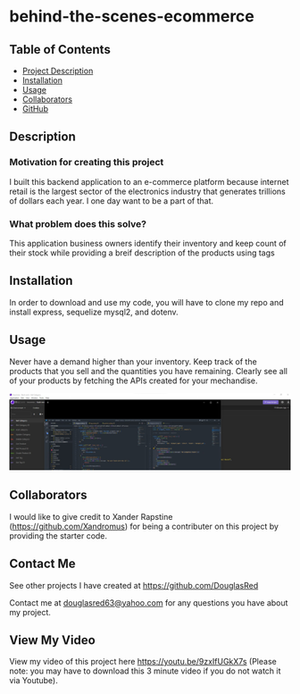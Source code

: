 # behind-the-scenes-ecommerce

## Table of Contents

- [Project Description](#Description)
- [Installation](#Installation)
- [Usage](#Usage)
- [Collaborators](#Collaborators)
- [GitHub](#GitHub)

## Description

### Motivation for creating this project

I built this backend application to an e-commerce platform because internet retail is the largest sector of the electronics industry that generates trillions of dollars each year. I one day want to be a part of that.

### What problem does this solve?

This application business owners identify their inventory and keep count of their stock while providing a breif description of the products using tags

## Installation

In order to download and use my code, you will have to clone my repo and install express, sequelize mysql2, and dotenv.

## Usage

Never have a demand higher than your inventory. Keep track of the products that you sell and the quantities you have remaining. Clearly see all of your products by fetching the APIs created for your mechandise.

![Alt text](./assets/images/behind-the-scenes-apis.jpg)

## Collaborators

I would like to give credit to Xander Rapstine (https://github.com/Xandromus) for being a contributer on this project by providing the starter code.

## Contact Me

See other projects I have created at https://github.com/DouglasRed

Contact me at douglasred63@yahoo.com for any questions you have about my project.

## View My Video

View my video of this project here https://youtu.be/9zxIfUGkX7s (Please note: you may have to download this 3 minute video if you do not watch it via Youtube).
